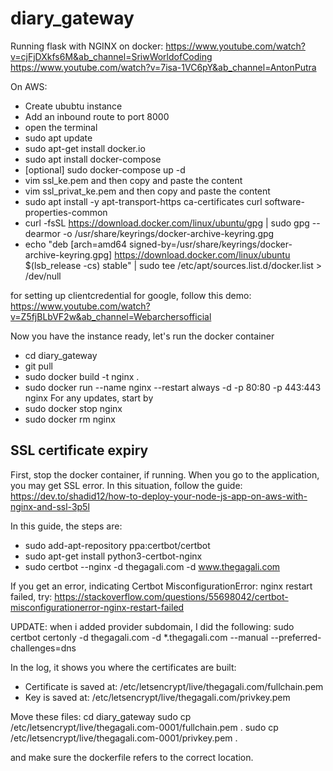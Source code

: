 # diary_gateway


Running flask with NGINX on docker:
https://www.youtube.com/watch?v=cjFjDXkfs6M&ab_channel=SriwWorldofCoding
https://www.youtube.com/watch?v=7isa-1VC6pY&ab_channel=AntonPutra

On AWS:

- Create ububtu instance
- Add an inbound route to port 8000
- open the terminal
- sudo apt update
- sudo apt-get install docker.io
- sudo apt install docker-compose
- [optional] sudo docker-compose up -d
- vim ssl_ke.pem and then copy and paste the content
- vim ssl_privat_ke.pem and then copy and paste the content
- sudo apt install -y apt-transport-https ca-certificates curl software-properties-common
- curl -fsSL https://download.docker.com/linux/ubuntu/gpg | sudo gpg --dearmor -o /usr/share/keyrings/docker-archive-keyring.gpg
- echo "deb [arch=amd64 signed-by=/usr/share/keyrings/docker-archive-keyring.gpg] https://download.docker.com/linux/ubuntu $(lsb_release -cs) stable" | sudo tee /etc/apt/sources.list.d/docker.list > /dev/null

for setting up clientcredential for google, follow this demo: https://www.youtube.com/watch?v=Z5fjBLbVF2w&ab_channel=Webarchersofficial


Now you have the instance ready, let's run the docker container
- cd diary_gateway
- git pull
- sudo docker build -t nginx .
- sudo docker run --name nginx --restart always -d -p 80:80 -p 443:443 nginx
For any updates, start by 
- sudo docker stop nginx
- sudo docker rm nginx

## SSL certificate expiry
First, stop the docker container, if running.
When you go to the application, you may get SSL error. In this situation, follow the guide: https://dev.to/shadid12/how-to-deploy-your-node-js-app-on-aws-with-nginx-and-ssl-3p5l

In this guide, the steps are:
- sudo add-apt-repository ppa:certbot/certbot
- sudo apt-get install python3-certbot-nginx
- sudo certbot --nginx -d thegagali.com -d www.thegagali.com

If you get an error, indicating Certbot MisconfigurationError: nginx restart failed, try: 
https://stackoverflow.com/questions/55698042/certbot-misconfigurationerror-nginx-restart-failed

UPDATE:
when i added provider subdomain, I did the following:
sudo certbot certonly -d thegagali.com -d *.thegagali.com --manual --preferred-challenges=dns


In the log, it shows you where the certificates are built:
- Certificate is saved at: /etc/letsencrypt/live/thegagali.com/fullchain.pem
- Key is saved at:         /etc/letsencrypt/live/thegagali.com/privkey.pem

Move these files:
cd diary_gateway
sudo cp /etc/letsencrypt/live/thegagali.com-0001/fullchain.pem .
sudo cp /etc/letsencrypt/live/thegagali.com-0001/privkey.pem .

and make sure the dockerfile refers to the correct location.

